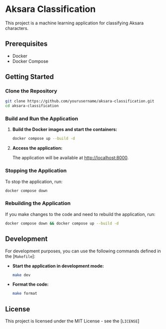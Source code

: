 # Aksara Classification

This project is a machine learning application for classifying Aksara characters.

## Prerequisites

- Docker
- Docker Compose

## Getting Started

### Clone the Repository

```sh
git clone https://github.com/yourusername/aksara-classification.git
cd aksara-classification
```

### Build and Run the Application

1. **Build the Docker images and start the containers:**

   ```sh
   docker compose up --build -d
   ```

2. **Access the application:**

   The application will be available at [http://localhost:8000](http://localhost:8000).

### Stopping the Application

To stop the application, run:

```sh
docker compose down
```

### Rebuilding the Application

If you make changes to the code and need to rebuild the application, run:

```sh
docker compose down && docker compose up --build -d
```

## Development

For development purposes, you can use the following commands defined in the [`Makefile`]:

- **Start the application in development mode:**

  ```sh
  make dev
  ```

- **Format the code:**

  ```sh
  make format
  ```

## License

This project is licensed under the MIT License - see the [`LICENSE`]
